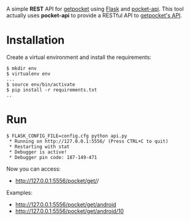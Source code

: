 A simple **REST** API for [getpocket](https://getpocket.com) using [Flask](http://flask.pocoo.org) and
[pocket-api](https://pypi.python.org/pypi/pocket-api/). This tool actually uses **pocket-api** to 
provide a RESTful API to [getpocket's API](https://getpocket.com/developer/).

# Installation

Create a virtual environment and install the requirements:

```.shell
$ mkdir env
$ virtualenv env
...
$ source env/bin/activate
$ pip install -r requirements.txt
..
```

# Run

```.shell
$ FLASK_CONFIG_FILE=config.cfg python api.py
 * Running on http://127.0.0.1:5556/ (Press CTRL+C to quit)
 * Restarting with stat
 * Debugger is active!
 * Debugger pin code: 187-149-471
```

Now you can access:

* http://127.0.0.1:5556/pocket/get/<insert tag here>/<number of articles>

Examples:

* http://127.0.0.1:5556/pocket/get/android
* http://127.0.0.1:5556/pocket/get/android/10

